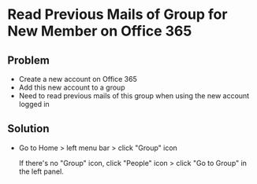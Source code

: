 # Read Previous Mails of Group for New Member on Office 365

## Problem
* Create a new account on Office 365
* Add this new account to a group
* Need to read previous mails of this group when using the new account logged in

## Solution
* Go to Home > left menu bar > click "Group" icon
  
  If there's no "Group" icon, click "People" icon > click "Go to Group" in the left panel.

